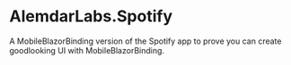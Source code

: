 # AlemdarLabs.Spotify
A MobileBlazorBinding version of the Spotify app to prove you can create goodlooking UI with MobileBlazorBinding.
